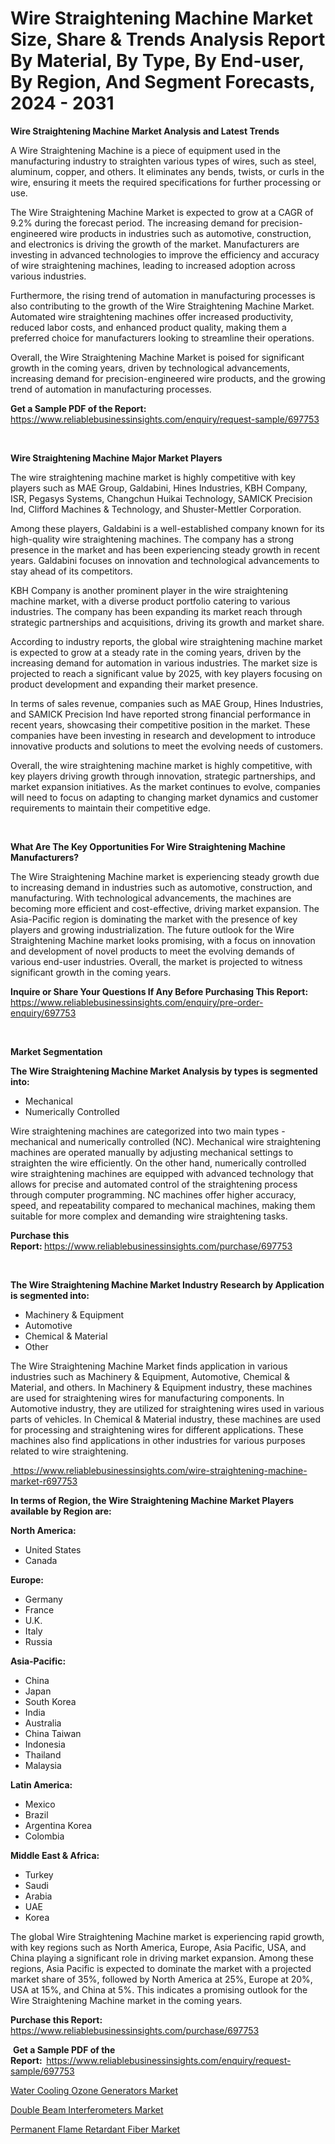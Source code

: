 <p><h1>Wire Straightening Machine Market Size, Share & Trends Analysis Report By Material, By Type, By End-user, By Region, And Segment Forecasts, 2024 - 2031</h1></p><p><strong>Wire Straightening Machine Market Analysis and Latest Trends</strong></p>
<p><p>A Wire Straightening Machine is a piece of equipment used in the manufacturing industry to straighten various types of wires, such as steel, aluminum, copper, and others. It eliminates any bends, twists, or curls in the wire, ensuring it meets the required specifications for further processing or use.</p><p>The Wire Straightening Machine Market is expected to grow at a CAGR of 9.2% during the forecast period. The increasing demand for precision-engineered wire products in industries such as automotive, construction, and electronics is driving the growth of the market. Manufacturers are investing in advanced technologies to improve the efficiency and accuracy of wire straightening machines, leading to increased adoption across various industries.</p><p>Furthermore, the rising trend of automation in manufacturing processes is also contributing to the growth of the Wire Straightening Machine Market. Automated wire straightening machines offer increased productivity, reduced labor costs, and enhanced product quality, making them a preferred choice for manufacturers looking to streamline their operations.</p><p>Overall, the Wire Straightening Machine Market is poised for significant growth in the coming years, driven by technological advancements, increasing demand for precision-engineered wire products, and the growing trend of automation in manufacturing processes.</p></p>
<p><strong>Get a Sample PDF of the Report:&nbsp;</strong> <a href="https://www.reliablebusinessinsights.com/enquiry/request-sample/697753">https://www.reliablebusinessinsights.com/enquiry/request-sample/697753</a></p>
<p>&nbsp;</p>
<p><strong>Wire Straightening Machine Major Market Players</strong></p>
<p><p>The wire straightening machine market is highly competitive with key players such as MAE Group, Galdabini, Hines Industries, KBH Company, ISR, Pegasys Systems, Changchun Huikai Technology, SAMICK Precision Ind, Clifford Machines & Technology, and Shuster-Mettler Corporation.</p><p>Among these players, Galdabini is a well-established company known for its high-quality wire straightening machines. The company has a strong presence in the market and has been experiencing steady growth in recent years. Galdabini focuses on innovation and technological advancements to stay ahead of its competitors.</p><p>KBH Company is another prominent player in the wire straightening machine market, with a diverse product portfolio catering to various industries. The company has been expanding its market reach through strategic partnerships and acquisitions, driving its growth and market share.</p><p>According to industry reports, the global wire straightening machine market is expected to grow at a steady rate in the coming years, driven by the increasing demand for automation in various industries. The market size is projected to reach a significant value by 2025, with key players focusing on product development and expanding their market presence.</p><p>In terms of sales revenue, companies such as MAE Group, Hines Industries, and SAMICK Precision Ind have reported strong financial performance in recent years, showcasing their competitive position in the market. These companies have been investing in research and development to introduce innovative products and solutions to meet the evolving needs of customers.</p><p>Overall, the wire straightening machine market is highly competitive, with key players driving growth through innovation, strategic partnerships, and market expansion initiatives. As the market continues to evolve, companies will need to focus on adapting to changing market dynamics and customer requirements to maintain their competitive edge.</p></p>
<p>&nbsp;</p>
<p><strong>What Are The Key Opportunities For Wire Straightening Machine Manufacturers?</strong></p>
<p><p>The Wire Straightening Machine market is experiencing steady growth due to increasing demand in industries such as automotive, construction, and manufacturing. With technological advancements, the machines are becoming more efficient and cost-effective, driving market expansion. The Asia-Pacific region is dominating the market with the presence of key players and growing industrialization. The future outlook for the Wire Straightening Machine market looks promising, with a focus on innovation and development of novel products to meet the evolving demands of various end-user industries. Overall, the market is projected to witness significant growth in the coming years.</p></p>
<p><strong>Inquire or Share Your Questions If Any Before Purchasing This Report:</strong> <a href="https://www.reliablebusinessinsights.com/enquiry/pre-order-enquiry/697753">https://www.reliablebusinessinsights.com/enquiry/pre-order-enquiry/697753</a></p>
<p>&nbsp;</p>
<p><strong>Market Segmentation</strong></p>
<p><strong>The Wire Straightening Machine Market Analysis by types is segmented into:</strong></p>
<p><ul><li>Mechanical</li><li>Numerically Controlled</li></ul></p>
<p><p>Wire straightening machines are categorized into two main types - mechanical and numerically controlled (NC). Mechanical wire straightening machines are operated manually by adjusting mechanical settings to straighten the wire efficiently. On the other hand, numerically controlled wire straightening machines are equipped with advanced technology that allows for precise and automated control of the straightening process through computer programming. NC machines offer higher accuracy, speed, and repeatability compared to mechanical machines, making them suitable for more complex and demanding wire straightening tasks.</p></p>
<p><strong>Purchase this Report:&nbsp;</strong><a href="https://www.reliablebusinessinsights.com/purchase/697753">https://www.reliablebusinessinsights.com/purchase/697753</a></p>
<p>&nbsp;</p>
<p><strong>The Wire Straightening Machine Market Industry Research by Application is segmented into:</strong></p>
<p><ul><li>Machinery & Equipment</li><li>Automotive</li><li>Chemical & Material</li><li>Other</li></ul></p>
<p><p>The Wire Straightening Machine Market finds application in various industries such as Machinery & Equipment, Automotive, Chemical & Material, and others. In Machinery & Equipment industry, these machines are used for straightening wires for manufacturing components. In Automotive industry, they are utilized for straightening wires used in various parts of vehicles. In Chemical & Material industry, these machines are used for processing and straightening wires for different applications. These machines also find applications in other industries for various purposes related to wire straightening.</p></p>
<p><a href="https://www.reliablebusinessinsights.com/wire-straightening-machine-market-r697753">&nbsp;https://www.reliablebusinessinsights.com/wire-straightening-machine-market-r697753</a></p>
<p><strong>In terms of Region, the Wire Straightening Machine Market Players available by Region are:</strong></p>
<p>
    <p> <strong> North America: </strong>
        <ul>
            <li>United States</li>
            <li>Canada</li>
        </ul>
        </p> 
    <p> <strong> Europe: </strong>
        <ul>
            <li>Germany</li>
            <li>France</li>
            <li>U.K.</li>
            <li>Italy</li>
            <li>Russia</li>
        </ul>
        </p> 
    <p> <strong> Asia-Pacific: </strong>
        <ul>
            <li>China</li>
            <li>Japan</li>
            <li>South Korea</li>
            <li>India</li>
            <li>Australia</li>
            <li>China Taiwan</li>
            <li>Indonesia</li>
            <li>Thailand</li>
            <li>Malaysia</li>
        </ul>
        </p> 
    <p> <strong> Latin America: </strong>
        <ul>
            <li>Mexico</li>
            <li>Brazil</li>
            <li>Argentina Korea</li>
            <li>Colombia</li>
        </ul>
        </p> 
    <p> <strong> Middle East & Africa: </strong>
        <ul>
            <li>Turkey</li>
            <li>Saudi</li>
            <li>Arabia</li>
            <li>UAE</li>
            <li>Korea</li>
        </ul>
    </p>
    </p>
<p><p>The global Wire Straightening Machine market is experiencing rapid growth, with key regions such as North America, Europe, Asia Pacific, USA, and China playing a significant role in driving market expansion. Among these regions, Asia Pacific is expected to dominate the market with a projected market share of 35%, followed by North America at 25%, Europe at 20%, USA at 15%, and China at 5%. This indicates a promising outlook for the Wire Straightening Machine market in the coming years.</p></p>
<p><strong>Purchase this Report: </strong><a href="https://www.reliablebusinessinsights.com/purchase/697753">https://www.reliablebusinessinsights.com/purchase/697753</a></p>
<p>&nbsp;<strong>Get a Sample PDF of the Report:&nbsp;&nbsp;</strong><a href="https://www.reliablebusinessinsights.com/enquiry/request-sample/697753">https://www.reliablebusinessinsights.com/enquiry/request-sample/697753</a></p>
<p><strong></strong></p>
<p><p><a href="https://github.com/Chiragrp22/Market-Research-Report-List-5/blob/main/water-cooling-ozone-generators-market.md">Water Cooling Ozone Generators Market</a></p><p><a href="https://github.com/derrinmiltonellis35gcl/Market-Research-Report-List-3/blob/main/double-beam-interferometers-market.md">Double Beam Interferometers Market</a></p><p><a href="https://github.com/Sherrillcrooksxa8i18ucf2m/Market-Research-Report-List-3/blob/main/permanent-flame-retardant-fiber-market.md">Permanent Flame Retardant Fiber Market</a></p></p>